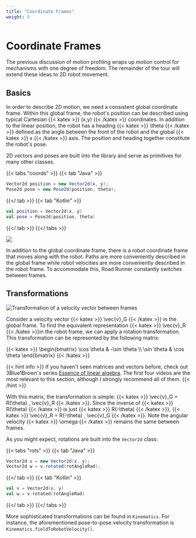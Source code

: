 ```yaml
---
title: "Coordinate Frames"
weight: 5
---
```


# Coordinate Frames

The previous discussion of motion profiling wraps up motion control for mechanisms with one degree of freedom. The remainder of the tour will extend these ideas to 2D robot movement.

## Basics

In order to describe 2D motion, we need a consistent global coordinate frame. Within this global frame, the robot's position can be described using typical Cartesian {{< katex >}} (x,y) {{< /katex >}} coordinates. In addition to the linear position, the robot has a heading {{< katex >}} \theta {{< /katex >}} defined as the angle between the front of the robot and the global {{< katex >}} x {{< /katex >}} axis. The position and heading together constitute the robot's pose.

2D vectors and poses are built into the library and serve as primitives for many other classes.

{{< tabs "coords" >}}
{{< tab "Java" >}}
```java
Vector2d position = new Vector2d(x, y);
Pose2d pose = new Pose2d(position, theta);
```
{{</ tab >}}
{{< tab "Kotlin" >}}
```kotlin
val position = Vector2d(x, y)
val pose = Pose2d(position, theta)
```
{{</ tab >}}
{{</ tabs >}}

![](/field.png)

In addition to the global coordinate frame, there is a robot coordinate frame that moves along with the robot. Paths are more conveniently described in the global frame while robot velocities are more conveniently described in the robot frame. To accommodate this, Road Runner constantly switches between frames.

## Transformations

![](/transform.png "Transformation of a velocity vector between frames")

Consider a velocity vector {{< katex >}} \vec{v}_G {{< /katex >}} in the global frame. To find the equivalent representation {{< katex >}} \vec{v}_R {{< /katex >}}in the robot frame, we can apply a rotation transformation. This transformation can be represented by the following matrix:

{{< katex >}}
\begin{bmatrix}
  \cos \theta & -\sin \theta \\\\
  \sin \theta & \cos \theta
\end{bmatrix}
{{< /katex >}}

{{< hint info >}}
If you haven't seen matrices and vectors before, check out 3Blue1Brown's series [Essence of linear algebra](https://www.youtube.com/playlist?list=PLZHQObOWTQDPD3MizzM2xVFitgF8hE_ab). The first four videos are the most relevant to this section, although I strongly recommend all of them.
{{< /hint >}}

With this matrix, the transformation is simple: {{< katex >}} \vec{v}_G = R(\theta) \, \vec{v}_R {{< /katex >}}. Since the inverse of {{< katex >}} R(\theta) {{< /katex >}} is just {{< katex >}} R(-\theta) {{< /katex >}}, {{< katex >}} \vec{v}_R = R(-\theta) \, \vec{v}_G {{< /katex >}}. Note the angular velocity {{< katex >}} \omega {{< /katex >}} remains the same between frames.

As you might expect, rotations are built into the `Vector2d` class:

{{< tabs "rots" >}}
{{< tab "Java" >}}
```java
Vector2d v = new Vector2d(x, y);
Vector2d w = v.rotated(rotAngleRad);
```
{{</ tab >}}
{{< tab "Kotlin" >}}
```kotlin
val v = Vector2d(x, y)
val w = v.rotated(rotAngleRad)
```
{{</ tab >}}
{{</ tabs >}}

More sophisticated transformations can be found in `Kinematics`. For instance, the aforementioned pose-to-pose velocity transformation is `Kinematics.fieldToRobotVelocity()`.

